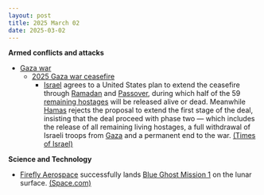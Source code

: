 ```yaml
---
layout: post
title: 2025 March 02
date: 2025-03-02
---
```



**Armed conflicts and attacks**

* [Gaza war](https://en.wikipedia.org/wiki/Gaza_war "Gaza war")
  + [2025 Gaza war ceasefire](https://en.wikipedia.org/wiki/2025_Gaza_war_ceasefire "2025 Gaza war ceasefire")
    - [Israel](https://en.wikipedia.org/wiki/Israel "Israel") agrees to a United States plan to extend the ceasefire through [Ramadan](https://en.wikipedia.org/wiki/Ramadan "Ramadan") and [Passover](https://en.wikipedia.org/wiki/Passover "Passover"), during which half of the 59 [remaining hostages](https://en.wikipedia.org/wiki/Gaza_war_hostage_crisis "Gaza war hostage crisis") will be released alive or dead. Meanwhile [Hamas](https://en.wikipedia.org/wiki/Hamas "Hamas") rejects the proposal to extend the first stage of the deal, insisting that the deal proceed with phase two — which includes the release of all remaining living hostages, a full withdrawal of Israeli troops from [Gaza](https://en.wikipedia.org/wiki/Gaza_Strip "Gaza Strip") and a permanent end to the war. [(Times of Israel)](https://www.timesofisrael.com/as-truce-enters-limbo-israel-gives-diplomacy-with-hamas-one-last-chance-before-resuming-war/)

**Science and Technology**

* [Firefly Aerospace](https://en.wikipedia.org/wiki/Firefly_Aerospace "Firefly Aerospace") successfully lands [Blue Ghost Mission 1](https://en.wikipedia.org/wiki/Blue_Ghost_Mission_1 "Blue Ghost Mission 1") on the lunar surface. [(Space.com)](https://www.space.com/the-universe/moon/were-on-the-moon-private-blue-ghost-moon-lander-aces-historic-lunar-landing-for-nasa)
